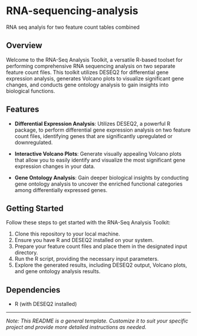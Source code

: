 # RNA-sequencing-analysis
RNA seq analyis for two feature count tables combined

## Overview

Welcome to the RNA-Seq Analysis Toolkit, a versatile R-based toolset for performing comprehensive RNA sequencing analysis on two separate feature count files. This toolkit utilizes DESEQ2 for differential gene expression analysis, generates Volcano plots to visualize significant gene changes, and conducts gene ontology analysis to gain insights into biological functions.

## Features

- **Differential Expression Analysis**: Utilizes DESEQ2, a powerful R package, to perform differential gene expression analysis on two feature count files, identifying genes that are significantly upregulated or downregulated.

- **Interactive Volcano Plots**: Generate visually appealing Volcano plots that allow you to easily identify and visualize the most significant gene expression changes in your data.

- **Gene Ontology Analysis**: Gain deeper biological insights by conducting gene ontology analysis to uncover the enriched functional categories among differentially expressed genes.

## Getting Started

Follow these steps to get started with the RNA-Seq Analysis Toolkit:

1. Clone this repository to your local machine.
2. Ensure you have R and DESEQ2 installed on your system.
3. Prepare your feature count files and place them in the designated input directory.
4. Run the R script, providing the necessary input parameters.
5. Explore the generated results, including DESEQ2 output, Volcano plots, and gene ontology analysis results.

## Dependencies

- R (with DESEQ2 installed)

---

*Note: This README is a general template. Customize it to suit your specific project and provide more detailed instructions as needed.*

